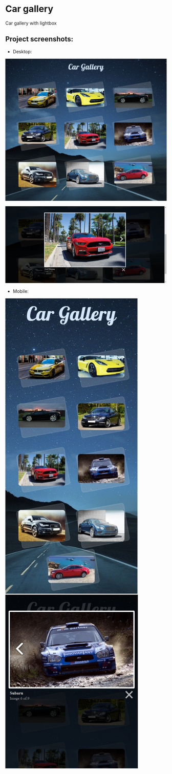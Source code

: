 # Car gallery
Car gallery with lightbox

## Project screenshots:
- Desktop:

![Desktop verion:](https://raw.githubusercontent.com/aszkurlat/car-gallery/main/Screenshot/Car%20Gallery.png)

![Desktop verion:](https://raw.githubusercontent.com/aszkurlat/car-gallery/main/Screenshot/Gallery.png)




- Mobile:


![Mobile version:](https://github.com/aszkurlat/car-gallery/blob/main/Screenshot/Car%20Gallery%20Mobile.png)        ![Mobile version:](https://raw.githubusercontent.com/aszkurlat/car-gallery/main/Screenshot/Gallerymobile.png)


